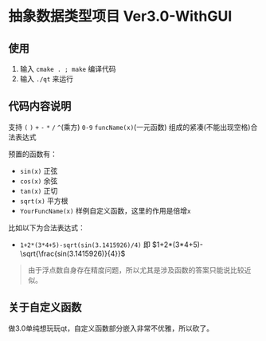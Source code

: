# 抽象数据类型项目 Ver3.0-WithGUI

## 使用

1. 输入 `cmake . ; make` 编译代码
2. 输入 `./qt` 来运行


## 代码内容说明

支持 `(` `)` `+` `-` `*` `/` `^`(乘方) `0-9` `funcName(x)`(一元函数) 组成的紧凑(不能出现空格)合法表达式

预置的函数有：

- `sin(x)` 正弦
- `cos(x)` 余弦
- `tan(x)` 正切
- `sqrt(x)` 平方根
- `YourFuncName(x)` 样例自定义函数，这里的作用是倍增`x`

比如以下为合法表达式：

- `1+2*(3*4+5)-sqrt(sin(3.1415926)/4)` 即 $1+2*(3*4+5)-\sqrt{\frac{sin(3.1415926)}{4}}$

> 由于浮点数自身存在精度问题，所以尤其是涉及函数的答案只能说比较近似。

## 关于自定义函数

做3.0单纯想玩玩qt，自定义函数部分嵌入非常不优雅，所以砍了。